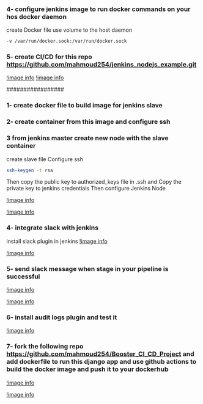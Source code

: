 ### 4- configure jenkins image to run docker commands on your hos docker daemon
create Docker file 
use volume to the host daemon
```bash
-v /var/run/docker.sock:/var/run/docker.sock
```
### 5- create CI/CD for this repo https://github.com/mahmoud254/jenkins_nodejs_example.git
[!image info](Screenshot/lab2-q2-1.png)
[!image info](Screenshot/lab2-q2-2.png)

#################

### 1- create docker file to build image for jenkins slave

### 2- create container from this image and configure ssh

### 3 from jenkins master create new node with the slave container
create slave file
Configure ssh 

```bash
ssh-keygen -t rsa
```
Then copy the public key to authorized_keys file in .ssh and Copy the private key to jenkins credentials
Then configure Jenkins Node

[!image info](Screenshot/lab2-q3-1.png)

[!image info](Screenshot/lab2-q3-2.png)

### 4- integrate slack with jenkins
install slack plugin in jenkins
[!image info](Screenshot/lab2-q4-1.png)

[!image info](Screenshot/lab2-q4-2.png)

### 5- send slack message when stage in your pipeline is successful
[!image info](Screenshot/lab2-q5-1.png)

[!image info](Screenshot/lab2-q5-2.png)

### 6- install audit logs plugin and test it
[!image info](Screenshot/lab2-q6-1.png)

### 7- fork the following repo https://github.com/mahmoud254/Booster_CI_CD_Project and add dockerfile to run this django app and use github actions to build the docker image and push it to your dockerhub
[!image info](Screenshot/lab2-q7-1.png)

[!image info](Screenshot/lab2-q7-2.png)

